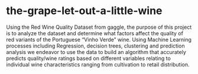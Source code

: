 # the-grape-let-out-a-little-wine

Using the Red Wine Quality Dataset from gaggle, the purpose of this project is to analyze the dataset and determine what factors affect the quality of red variants of the Portuguese “Vinho Verde” wine. Using Machine Learning processes including Regression, decision trees, clustering and prediction analysis we endeavor to use the data to build an algorithm that accurately predicts quality/wine ratings based on different variables relating to individual wine characteristics ranging from cultivation to retail distribution.